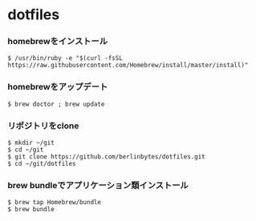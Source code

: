 # dotfiles

### homebrewをインストール
```
$ /usr/bin/ruby -e "$(curl -fsSL https://raw.githubusercontent.com/Homebrew/install/master/install)"
```
### homebrewをアップデート
```
$ brew doctor ; brew update
```

### リポジトリをclone
```
$ mkdir ~/git
$ cd ~/git
$ git clone https://github.com/berlinbytes/dotfiles.git
$ cd ~/git/dotfiles
```

### brew bundleでアプリケーション類インストール
```
$ brew tap Homebrew/bundle
$ brew bundle
```
